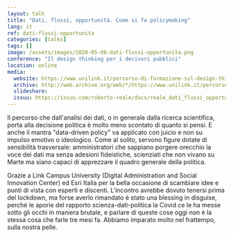 ```yaml
---
layout: talk
title: "Dati, flussi, opportunità. Come si fa policymaking"
lang: it
ref: dati-flussi-opportunita
categories: [talks]
tags: []
image: /assets/images/2020-05-08-dati-flussi-opportunita.png
conference: "Il design thinking per i decisori pubblici"
location: online
media:
  website: https://www.unilink.it/percorso-di-formazione-sul-design-thinking/
  archive: http://web.archive.org/web/*/https://www.unilink.it/percorso-di-formazione-sul-design-thinking/
  slideshare:
  issuu: https://issuu.com/roberto-reale/docs/reale_dati_flussi_opportunit__20200508
---
```


Il percorso che dall'analisi dei dati, o in generale dalla ricerca scientifica, porta alla decisione politica è molto meno scontato di quanto si pensi. E anche il mantra "data-driven policy" va applicato con juicio e non su impulso emotivo o ideologico. Come al solito, servono figure dotate di sensibilità trasversale: amministratori che sappiano porgere orecchio la voce dei dati ma senza adesioni fideistiche, scienziati che non vivano su Marte ma siano capaci di apprezzare il quadro generale della politica.

Grazie a Link Campus University (Digital Administration and Social Innovation Center) ed Esri Italia per la bella occasione di scambiare idee e punti di vista con esperti e discenti. L'incontro avrebbe dovuto tenersi prima del lockdown, ma forse averlo rimandato è stato una blessing in disguise, perché le aporie del rapporto scienza-dati-politica la Covid ce le ha messe sotto gli occhi in maniera brutale, e parlare di queste cose oggi non è la stessa cosa che farle tre mesi fa. Abbiamo imparato molto nel frattempo, sulla nostra pelle.
